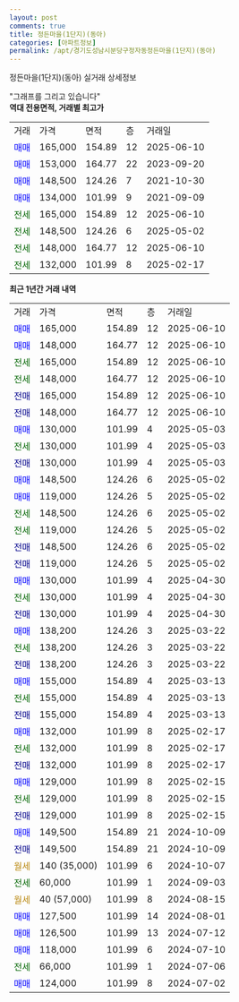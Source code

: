 ```yaml
---
layout: post
comments: true
title: 정든마을(1단지)(동아)
categories: [아파트정보]
permalink: /apt/경기도성남시분당구정자동정든마을(1단지)(동아)
---
```


정든마을(1단지)(동아) 실거래 상세정보

<script type="text/javascript">
  google.charts.load('current', {'packages':['line', 'corechart']});
  google.charts.setOnLoadCallback(drawChart);

  function drawChart() {
    var data = new google.visualization.DataTable();
    data.addColumn('date', '거래일');
    data.addColumn('number', "매매");
    data.addColumn('number', "전세");
    data.addColumn('number', "전매");

    data.addRows([[new Date(Date.parse("2025-06-10")), 165000, null, null], [new Date(Date.parse("2025-06-10")), 148000, null, null], [new Date(Date.parse("2025-06-10")), null, 165000, null], [new Date(Date.parse("2025-06-10")), null, 148000, null], [new Date(Date.parse("2025-06-10")), null, null, 165000], [new Date(Date.parse("2025-06-10")), null, null, 148000], [new Date(Date.parse("2025-05-03")), 130000, null, null], [new Date(Date.parse("2025-05-03")), null, 130000, null], [new Date(Date.parse("2025-05-03")), null, null, 130000], [new Date(Date.parse("2025-05-02")), 148500, null, null], [new Date(Date.parse("2025-05-02")), 119000, null, null], [new Date(Date.parse("2025-05-02")), null, 148500, null], [new Date(Date.parse("2025-05-02")), null, 119000, null], [new Date(Date.parse("2025-05-02")), null, null, 148500], [new Date(Date.parse("2025-05-02")), null, null, 119000], [new Date(Date.parse("2025-04-30")), 130000, null, null], [new Date(Date.parse("2025-04-30")), null, 130000, null], [new Date(Date.parse("2025-04-30")), null, null, 130000], [new Date(Date.parse("2025-03-22")), 138200, null, null], [new Date(Date.parse("2025-03-22")), null, 138200, null], [new Date(Date.parse("2025-03-22")), null, null, 138200], [new Date(Date.parse("2025-03-13")), 155000, null, null], [new Date(Date.parse("2025-03-13")), null, 155000, null], [new Date(Date.parse("2025-03-13")), null, null, 155000], [new Date(Date.parse("2025-02-17")), 132000, null, null], [new Date(Date.parse("2025-02-17")), null, 132000, null], [new Date(Date.parse("2025-02-17")), null, null, 132000], [new Date(Date.parse("2025-02-15")), 129000, null, null], [new Date(Date.parse("2025-02-15")), null, 129000, null], [new Date(Date.parse("2025-02-15")), null, null, 129000], [new Date(Date.parse("2024-10-09")), 149500, null, null], [new Date(Date.parse("2024-10-09")), null, null, 149500], [new Date(Date.parse("2024-10-07")), null, null, null], [new Date(Date.parse("2024-09-03")), null, 60000, null], [new Date(Date.parse("2024-08-15")), null, null, null], [new Date(Date.parse("2024-08-01")), 127500, null, null], [new Date(Date.parse("2024-07-12")), 126500, null, null], [new Date(Date.parse("2024-07-10")), 118000, null, null], [new Date(Date.parse("2024-07-06")), null, 66000, null], [new Date(Date.parse("2024-07-02")), 124000, null, null]]);

    var options = {
      hAxis: {
        format: 'yyyy/MM/dd'
      },    
      lineWidth: 0,
      pointsVisible: true,    
      title: '최근 1년간 유형별 실거래가 분포',
      legend: { position: 'bottom' }
    };

    var formatter = new google.visualization.NumberFormat({pattern:'###,###'} );
    formatter.format(data, 1);
    formatter.format(data, 2);
    
    setTimeout(function() {
        var chart = new google.visualization.LineChart(document.getElementById('columnchart_material'));
        chart.draw(data, (options));
        document.getElementById('loading').style.display = 'none';
    }, 200);
  }
</script>


<div id="loading" style="z-index:20; display: block; margin-left: 0px">"그래프를 그리고 있습니다"</div>
<div id="columnchart_material" style="width: 95%; margin-left: 0px; display: block"></div>
<!-- contents start -->
<b>역대 전용면적, 거래별 최고가</b>
<table class="sortable">
    <tr>
      <td>거래</td>
      <td>가격</td>
      <td>면적</td>
      <td>층</td>
      <td>거래일</td>
    </tr>
        <tr>
          <td><a style="color: blue">매매</a></td>
          <td>165,000</td>
          <td>154.89</td>
          <td>12</td>
          <td>2025-06-10</td>
        </tr>            <tr>
          <td><a style="color: blue">매매</a></td>
          <td>153,000</td>
          <td>164.77</td>
          <td>22</td>
          <td>2023-09-20</td>
        </tr>            <tr>
          <td><a style="color: blue">매매</a></td>
          <td>148,500</td>
          <td>124.26</td>
          <td>7</td>
          <td>2021-10-30</td>
        </tr>            <tr>
          <td><a style="color: blue">매매</a></td>
          <td>134,000</td>
          <td>101.99</td>
          <td>9</td>
          <td>2021-09-09</td>
        </tr>        
        <tr>
              <td><a style="color: darkgreen">전세</a></td>
              <td>165,000</td>
              <td>154.89</td>
              <td>12</td>
              <td>2025-06-10</td>
            </tr>            <tr>
              <td><a style="color: darkgreen">전세</a></td>
              <td>148,500</td>
              <td>124.26</td>
              <td>6</td>
              <td>2025-05-02</td>
            </tr>            <tr>
              <td><a style="color: darkgreen">전세</a></td>
              <td>148,000</td>
              <td>164.77</td>
              <td>12</td>
              <td>2025-06-10</td>
            </tr>            <tr>
              <td><a style="color: darkgreen">전세</a></td>
              <td>132,000</td>
              <td>101.99</td>
              <td>8</td>
              <td>2025-02-17</td>
            </tr>        
    
</table>

<b>최근 1년간 거래 내역</b>

<table class="sortable">
    <tr>
      <td>거래</td>
      <td>가격</td>
      <td>면적</td>
      <td>층</td>
      <td>거래일</td>
    </tr>
    <tr>
      <td><a style="color: blue">매매</a></td>
      <td>165,000</td>
      <td>154.89</td>
      <td>12</td>
      <td>2025-06-10</td>
    </tr>          <tr>
      <td><a style="color: blue">매매</a></td>
      <td>148,000</td>
      <td>164.77</td>
      <td>12</td>
      <td>2025-06-10</td>
    </tr>          <tr>
      <td><a style="color: darkgreen">전세</a></td>
      <td>165,000</td>
      <td>154.89</td>
      <td>12</td>
      <td>2025-06-10</td>
    </tr>          <tr>
      <td><a style="color: darkgreen">전세</a></td>
      <td>148,000</td>
      <td>164.77</td>
      <td>12</td>
      <td>2025-06-10</td>
    </tr>          <tr>
      <td><a style="color: darkblue">전매</a></td>
      <td>165,000</td>
      <td>154.89</td>
      <td>12</td>
      <td>2025-06-10</td>
    </tr>          <tr>
      <td><a style="color: darkblue">전매</a></td>
      <td>148,000</td>
      <td>164.77</td>
      <td>12</td>
      <td>2025-06-10</td>
    </tr>          <tr>
      <td><a style="color: blue">매매</a></td>
      <td>130,000</td>
      <td>101.99</td>
      <td>4</td>
      <td>2025-05-03</td>
    </tr>          <tr>
      <td><a style="color: darkgreen">전세</a></td>
      <td>130,000</td>
      <td>101.99</td>
      <td>4</td>
      <td>2025-05-03</td>
    </tr>          <tr>
      <td><a style="color: darkblue">전매</a></td>
      <td>130,000</td>
      <td>101.99</td>
      <td>4</td>
      <td>2025-05-03</td>
    </tr>          <tr>
      <td><a style="color: blue">매매</a></td>
      <td>148,500</td>
      <td>124.26</td>
      <td>6</td>
      <td>2025-05-02</td>
    </tr>          <tr>
      <td><a style="color: blue">매매</a></td>
      <td>119,000</td>
      <td>124.26</td>
      <td>5</td>
      <td>2025-05-02</td>
    </tr>          <tr>
      <td><a style="color: darkgreen">전세</a></td>
      <td>148,500</td>
      <td>124.26</td>
      <td>6</td>
      <td>2025-05-02</td>
    </tr>          <tr>
      <td><a style="color: darkgreen">전세</a></td>
      <td>119,000</td>
      <td>124.26</td>
      <td>5</td>
      <td>2025-05-02</td>
    </tr>          <tr>
      <td><a style="color: darkblue">전매</a></td>
      <td>148,500</td>
      <td>124.26</td>
      <td>6</td>
      <td>2025-05-02</td>
    </tr>          <tr>
      <td><a style="color: darkblue">전매</a></td>
      <td>119,000</td>
      <td>124.26</td>
      <td>5</td>
      <td>2025-05-02</td>
    </tr>          <tr>
      <td><a style="color: blue">매매</a></td>
      <td>130,000</td>
      <td>101.99</td>
      <td>4</td>
      <td>2025-04-30</td>
    </tr>          <tr>
      <td><a style="color: darkgreen">전세</a></td>
      <td>130,000</td>
      <td>101.99</td>
      <td>4</td>
      <td>2025-04-30</td>
    </tr>          <tr>
      <td><a style="color: darkblue">전매</a></td>
      <td>130,000</td>
      <td>101.99</td>
      <td>4</td>
      <td>2025-04-30</td>
    </tr>          <tr>
      <td><a style="color: blue">매매</a></td>
      <td>138,200</td>
      <td>124.26</td>
      <td>3</td>
      <td>2025-03-22</td>
    </tr>          <tr>
      <td><a style="color: darkgreen">전세</a></td>
      <td>138,200</td>
      <td>124.26</td>
      <td>3</td>
      <td>2025-03-22</td>
    </tr>          <tr>
      <td><a style="color: darkblue">전매</a></td>
      <td>138,200</td>
      <td>124.26</td>
      <td>3</td>
      <td>2025-03-22</td>
    </tr>          <tr>
      <td><a style="color: blue">매매</a></td>
      <td>155,000</td>
      <td>154.89</td>
      <td>4</td>
      <td>2025-03-13</td>
    </tr>          <tr>
      <td><a style="color: darkgreen">전세</a></td>
      <td>155,000</td>
      <td>154.89</td>
      <td>4</td>
      <td>2025-03-13</td>
    </tr>          <tr>
      <td><a style="color: darkblue">전매</a></td>
      <td>155,000</td>
      <td>154.89</td>
      <td>4</td>
      <td>2025-03-13</td>
    </tr>          <tr>
      <td><a style="color: blue">매매</a></td>
      <td>132,000</td>
      <td>101.99</td>
      <td>8</td>
      <td>2025-02-17</td>
    </tr>          <tr>
      <td><a style="color: darkgreen">전세</a></td>
      <td>132,000</td>
      <td>101.99</td>
      <td>8</td>
      <td>2025-02-17</td>
    </tr>          <tr>
      <td><a style="color: darkblue">전매</a></td>
      <td>132,000</td>
      <td>101.99</td>
      <td>8</td>
      <td>2025-02-17</td>
    </tr>          <tr>
      <td><a style="color: blue">매매</a></td>
      <td>129,000</td>
      <td>101.99</td>
      <td>8</td>
      <td>2025-02-15</td>
    </tr>          <tr>
      <td><a style="color: darkgreen">전세</a></td>
      <td>129,000</td>
      <td>101.99</td>
      <td>8</td>
      <td>2025-02-15</td>
    </tr>          <tr>
      <td><a style="color: darkblue">전매</a></td>
      <td>129,000</td>
      <td>101.99</td>
      <td>8</td>
      <td>2025-02-15</td>
    </tr>          <tr>
      <td><a style="color: blue">매매</a></td>
      <td>149,500</td>
      <td>154.89</td>
      <td>21</td>
      <td>2024-10-09</td>
    </tr>          <tr>
      <td><a style="color: darkblue">전매</a></td>
      <td>149,500</td>
      <td>154.89</td>
      <td>21</td>
      <td>2024-10-09</td>
    </tr>          <tr>
      <td><a style="color: darkgoldenrod">월세</a></td>
      <td>140 (35,000)</td>
      <td>101.99</td>
      <td>6</td>
      <td>2024-10-07</td>
    </tr>          <tr>
      <td><a style="color: darkgreen">전세</a></td>
      <td>60,000</td>
      <td>101.99</td>
      <td>1</td>
      <td>2024-09-03</td>
    </tr>          <tr>
      <td><a style="color: darkgoldenrod">월세</a></td>
      <td>40 (57,000)</td>
      <td>101.99</td>
      <td>8</td>
      <td>2024-08-15</td>
    </tr>          <tr>
      <td><a style="color: blue">매매</a></td>
      <td>127,500</td>
      <td>101.99</td>
      <td>14</td>
      <td>2024-08-01</td>
    </tr>          <tr>
      <td><a style="color: blue">매매</a></td>
      <td>126,500</td>
      <td>101.99</td>
      <td>13</td>
      <td>2024-07-12</td>
    </tr>          <tr>
      <td><a style="color: blue">매매</a></td>
      <td>118,000</td>
      <td>101.99</td>
      <td>6</td>
      <td>2024-07-10</td>
    </tr>          <tr>
      <td><a style="color: darkgreen">전세</a></td>
      <td>66,000</td>
      <td>101.99</td>
      <td>1</td>
      <td>2024-07-06</td>
    </tr>          <tr>
      <td><a style="color: blue">매매</a></td>
      <td>124,000</td>
      <td>101.99</td>
      <td>8</td>
      <td>2024-07-02</td>
    </tr>      </table>
<!-- contents end -->    

